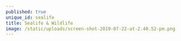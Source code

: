 ```yaml
---
published: true
unique_id: sealife
title: Sealife & Wildlife
image: /static/uploads/screen-shot-2019-07-22-at-2.40.52-pm.png
---
```


